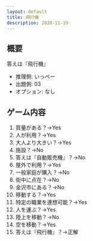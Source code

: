 ```yaml
---
layout: default
title: 飛行機
description: 2020-11-19
---
```


## 概要

答えは『飛行機』

- 推理側: いっぺー
- 出題側: 03
- オプション: なし

## ゲーム内容

1. 質量がある？→Yes
2. 人が利用？→Yes
3. 大人より大きい？→Yes
4. 施設？→No
5. 答えは『自動販売機』？→No
6. 屋外で利用？→Yes
7. 一般家庭が購入？→No
8. 街中に点在？→No
9. 金沢市にある？→No
10. 移動する？→Yes
11. 特定の職業を連想可能？→Yes
12. 人を運ぶ？→Yes
13. 陸上を移動？→No
14. 空を移動？→Yes
15. 答えは『飛行機』？→正解
